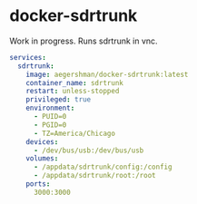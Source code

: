 # docker-sdrtrunk

Work in progress. Runs sdrtrunk in vnc.

```yml
services:
  sdrtrunk:
    image: aegershman/docker-sdrtrunk:latest
    container_name: sdrtrunk
    restart: unless-stopped
    privileged: true
    environment:
      - PUID=0
      - PGID=0
      - TZ=America/Chicago
    devices:
      - /dev/bus/usb:/dev/bus/usb
    volumes:
      - /appdata/sdrtrunk/config:/config
      - /appdata/sdrtrunk/root:/root
    ports:
      3000:3000
```

